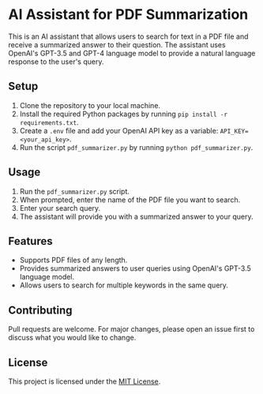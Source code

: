 # AI Assistant for PDF Summarization

This is an AI assistant that allows users to search for text in a PDF file and receive a summarized answer to their question. The assistant uses OpenAI's GPT-3.5 and GPT-4 language model to provide a natural language response to the user's query.

## Setup
1. Clone the repository to your local machine.
2. Install the required Python packages by running `pip install -r requirements.txt`.
3. Create a `.env` file and add your OpenAI API key as a variable: `API_KEY=<your_api_key>`.
4. Run the script `pdf_summarizer.py` by running `python pdf_summarizer.py`.

## Usage
1. Run the `pdf_summarizer.py` script.
2. When prompted, enter the name of the PDF file you want to search.
3. Enter your search query.
4. The assistant will provide you with a summarized answer to your query.

## Features
- Supports PDF files of any length.
- Provides summarized answers to user queries using OpenAI's GPT-3.5 language model.
- Allows users to search for multiple keywords in the same query.

## Contributing
Pull requests are welcome. For major changes, please open an issue first to discuss what you would like to change.

## License
This project is licensed under the [MIT License](https://choosealicense.com/licenses/mit/).
